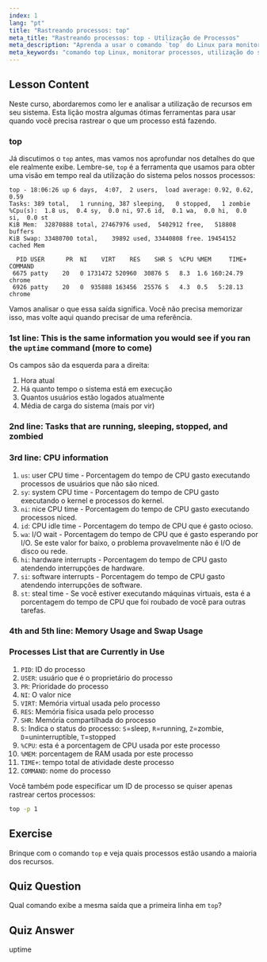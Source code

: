```yaml
---
index: 1
lang: "pt"
title: "Rastreando processos: top"
meta_title: "Rastreando processos: top - Utilização de Processos"
meta_description: "Aprenda a usar o comando `top` do Linux para monitorar recursos do sistema e rastrear processos. Entenda os detalhes de CPU, memória e processos para análise de desempenho."
meta_keywords: "comando top Linux, monitorar processos, utilização do sistema, desempenho Linux, iniciante, tutorial, guia"
---
```


## Lesson Content

Neste curso, abordaremos como ler e analisar a utilização de recursos em seu sistema. Esta lição mostra algumas ótimas ferramentas para usar quando você precisa rastrear o que um processo está fazendo.

### top

Já discutimos o `top` antes, mas vamos nos aprofundar nos detalhes do que ele realmente exibe. Lembre-se, `top` é a ferramenta que usamos para obter uma visão em tempo real da utilização do sistema pelos nossos processos:

```plaintext
top - 18:06:26 up 6 days,  4:07,  2 users,  load average: 0.92, 0.62, 0.59
Tasks: 389 total,   1 running, 387 sleeping,   0 stopped,   1 zombie
%Cpu(s):  1.8 us,  0.4 sy,  0.0 ni, 97.6 id,  0.1 wa,  0.0 hi,  0.0 si,  0.0 st
KiB Mem:  32870888 total, 27467976 used,  5402912 free,   518808 buffers
KiB Swap: 33480700 total,    39892 used, 33440808 free. 19454152 cached Mem

  PID USER      PR  NI    VIRT    RES    SHR S  %CPU %MEM     TIME+ COMMAND
 6675 patty    20   0 1731472 520960  30876 S   8.3  1.6 160:24.79 chrome
 6926 patty    20   0  935888 163456  25576 S   4.3  0.5   5:28.13 chrome
```

Vamos analisar o que essa saída significa. Você não precisa memorizar isso, mas volte aqui quando precisar de uma referência.

### 1st line: This is the same information you would see if you ran the `uptime` command (more to come)

Os campos são da esquerda para a direita:

1. Hora atual
2. Há quanto tempo o sistema está em execução
3. Quantos usuários estão logados atualmente
4. Média de carga do sistema (mais por vir)

### 2nd line: Tasks that are running, sleeping, stopped, and zombied

### 3rd line: CPU information

1. `us`: user CPU time - Porcentagem do tempo de CPU gasto executando processos de usuários que não são niced.
2. `sy`: system CPU time - Porcentagem do tempo de CPU gasto executando o kernel e processos do kernel.
3. `ni`: nice CPU time - Porcentagem do tempo de CPU gasto executando processos niced.
4. `id`: CPU idle time - Porcentagem do tempo de CPU que é gasto ocioso.
5. `wa`: I/O wait - Porcentagem do tempo de CPU que é gasto esperando por I/O. Se este valor for baixo, o problema provavelmente não é I/O de disco ou rede.
6. `hi`: hardware interrupts - Porcentagem do tempo de CPU gasto atendendo interrupções de hardware.
7. `si`: software interrupts - Porcentagem do tempo de CPU gasto atendendo interrupções de software.
8. `st`: steal time - Se você estiver executando máquinas virtuais, esta é a porcentagem do tempo de CPU que foi roubado de você para outras tarefas.

### 4th and 5th line: Memory Usage and Swap Usage

### Processes List that are Currently in Use

1. `PID`: ID do processo
2. `USER`: usuário que é o proprietário do processo
3. `PR`: Prioridade do processo
4. `NI`: O valor nice
5. `VIRT`: Memória virtual usada pelo processo
6. `RES`: Memória física usada pelo processo
7. `SHR`: Memória compartilhada do processo
8. `S`: Indica o status do processo: `S`=sleep, `R`=running, `Z`=zombie, `D`=uninterruptible, `T`=stopped
9. `%CPU`: esta é a porcentagem de CPU usada por este processo
10. `%MEM`: porcentagem de RAM usada por este processo
11. `TIME+`: tempo total de atividade deste processo
12. `COMMAND`: nome do processo

Você também pode especificar um ID de processo se quiser apenas rastrear certos processos:

```bash
top -p 1
```

## Exercise

Brinque com o comando `top` e veja quais processos estão usando a maioria dos recursos.

## Quiz Question

Qual comando exibe a mesma saída que a primeira linha em `top`?

## Quiz Answer

uptime
